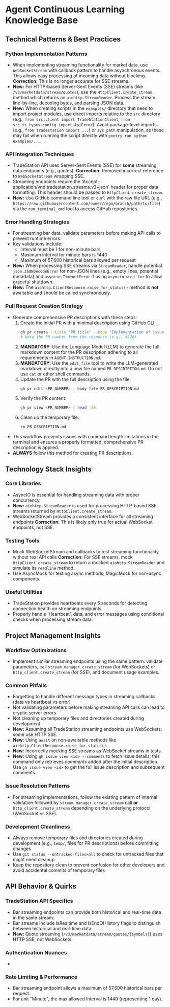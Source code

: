# Agent Continuous Learning Knowledge Base

## Technical Patterns & Best Practices

### Python Implementation Patterns
- When implementing streaming functionality for market data, use `WebSocketStream` with callback pattern to handle asynchronous events. This allows easy processing of incoming data without blocking. **Correction:** This is no longer accurate for SSE streams.
- **New:** For HTTP-based Server-Sent Events (SSE) streams (like `/v3/marketdata/stream/quotes`), use the `HttpClient.create_stream` method which returns an `aiohttp.StreamReader`. Process the stream line-by-line, decoding bytes, and parsing JSON data.
- **New:** When creating scripts in the `examples/` directory that need to import project modules, use direct imports relative to the `src` directory (e.g., `from src.client import TradeStationClient`, `from src.ts_types.config import ApiError`). Avoid package-level imports (e.g., `from tradestation import ...`) or `sys.path` manipulation, as these may fail when running the script directly with `poetry run python examples/...`.

### API Integration Techniques
- TradeStation API uses Server-Sent Events (SSE) for **some** streaming data endpoints (e.g., quotes). **Correction:** Removed incorrect reference to `WebSocketStream` wrapping SSE.
- Streaming endpoints require the 'Accept: application/vnd.tradestation.streams.v2+json' header for proper data formatting. This header should be passed to `HttpClient.create_stream`.
- **New:** Use GitHub command line tool or `curl` with the raw file URL (e.g., `https://raw.githubusercontent.com/owner/repo/branch/path/to/file`) via the `run_terminal_cmd` tool to access GitHub repositories.

### Error Handling Strategies
- For streaming bar data, validate parameters before making API calls to prevent runtime errors.
- Key validations include:
  - Interval must be 1 for non-minute bars
  - Maximum interval for minute bars is 1440
  - Maximum of 57,600 historical bars allowed per request
- **New:** When processing SSE streams via `StreamReader`, handle potential `json.JSONDecodeError` for non-JSON lines (e.g., empty lines, potential metadata) and `asyncio.TimeoutError` if using `asyncio.wait_for` to allow graceful shutdown.
- **New:** The `aiohttp.ClientResponse.raise_for_status()` method is **not** awaitable and should be called synchronously.

### Pull Request Creation Strategy
- Generate comprehensive PR descriptions with these steps:
  1. Create the initial PR with a minimal description using GitHub CLI:
     ```bash
     gh pr create --title "PR title" --body "Implementation of issue #XXX"
     # Note the PR number from the response (e.g., #326)
     ```
  2. **MANDATORY**: Use the Language Model (LLM) to generate the full markdown content for the PR description adhering to all requirements in `AGENT-INSTRUCTION.md`.
  3. **MANDATORY**: Use the `edit_file` tool to write the LLM-generated markdown directly into a new file named `PR_DESCRIPTION.md`. Do not use `cat` or other shell commands.
  4. Update the PR with the full description using the file:
     ```bash
     gh pr edit <PR_NUMBER> --body-file PR_DESCRIPTION.md
     ```
  5. Verify the PR content:
     ```bash
     gh pr view <PR_NUMBER> | head -20
     ```
  6. Clean up the temporary file:
     ```bash
     rm PR_DESCRIPTION.md
     ```
- This workflow prevents issues with command length limitations in the terminal and ensures a properly formatted, comprehensive PR description is applied.
- **ALWAYS** follow this method for creating PR descriptions.

## Technology Stack Insights

### Core Libraries
- AsyncIO is essential for handling streaming data with proper concurrency.
- **New:** `aiohttp.StreamReader` is used for processing HTTP-based SSE streams returned by `HttpClient.create_stream`.
- WebSocketStream provides a consistent interface for all streaming endpoints **Correction:** This is likely only true for actual WebSocket endpoints, not SSE.

### Testing Tools
- Mock WebSocketStream and callbacks to test streaming functionality without real API calls **Correction:** For SSE streams, mock `HttpClient.create_stream` to return a mocked `aiohttp.StreamReader` and simulate its `readline` method.
- Use AsyncMock for testing async methods; MagicMock for non-async components.

### Useful Utilities
- TradeStation provides heartbeats every 5 seconds for detecting connection health on streaming endpoints.
- Properly handle 'Heartbeat', data, and error messages using conditional checks when processing stream data.

## Project Management Insights

### Workflow Optimizations
- Implement similar streaming endpoints using the same pattern: validate parameters, call `stream_manager.create_stream` (for WebSockets) or `http_client.create_stream` (for SSE), and document usage examples.

### Common Pitfalls
- Forgetting to handle different message types in streaming callbacks (data vs heartbeat vs error)
- Not validating parameters before making streaming API calls can lead to cryptic server errors
- Not cleaning up temporary files and directories created during development
- **New:** Assuming all TradeStation streaming endpoints use WebSockets; some use HTTP SSE.
- **New:** Using `await` on non-awaitable methods like `aiohttp.ClientResponse.raise_for_status()`.
- **New:** Incorrectly mocking SSE streams as WebSocket streams in tests.
- **New:** Using `gh issue view <id> --comments` to fetch issue details; this command only retrieves *comments* added after the initial description. Use `gh issue view <id>` to get the full issue description and subsequent comments.

### Issue Resolution Patterns
- For streaming implementations, follow the existing pattern of internal validation followed by `stream_manager.create_stream` call **or** `http_client.create_stream` depending on the underlying protocol (WebSocket vs SSE).

### Development Cleanliness
- Always remove temporary files and directories created during development (e.g., `temp/`, files for PR descriptions) before committing changes
- Use `git status --untracked-files=all` to check for untracked files that might need cleanup
- Keep the repository clean to prevent confusion for other developers and avoid accidental commits of temporary files

## API Behavior & Quirks

### TradeStation API Specifics
- Bar streaming endpoints can provide both historical and real-time data in the same stream.
- Bar streams include IsRealtime and IsEndOfHistory flags to distinguish between historical and real-time data.
- **New:** Quote streaming (`/v3/marketdata/stream/quotes/{symbols}`) uses HTTP SSE, not WebSockets.

### Authentication Nuances
- 

### Rate Limiting & Performance
- Bar streaming endpoint allows a maximum of 57,600 historical bars per request.
- For unit "Minute", the max allowed Interval is 1440 (representing 1 day).

